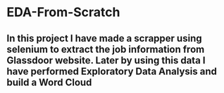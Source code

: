 # EDA-From-Scratch
## In this project I have made a scrapper using selenium to extract the job information from Glassdoor website. Later by using this data I have performed Exploratory Data Analysis and build a Word Cloud

